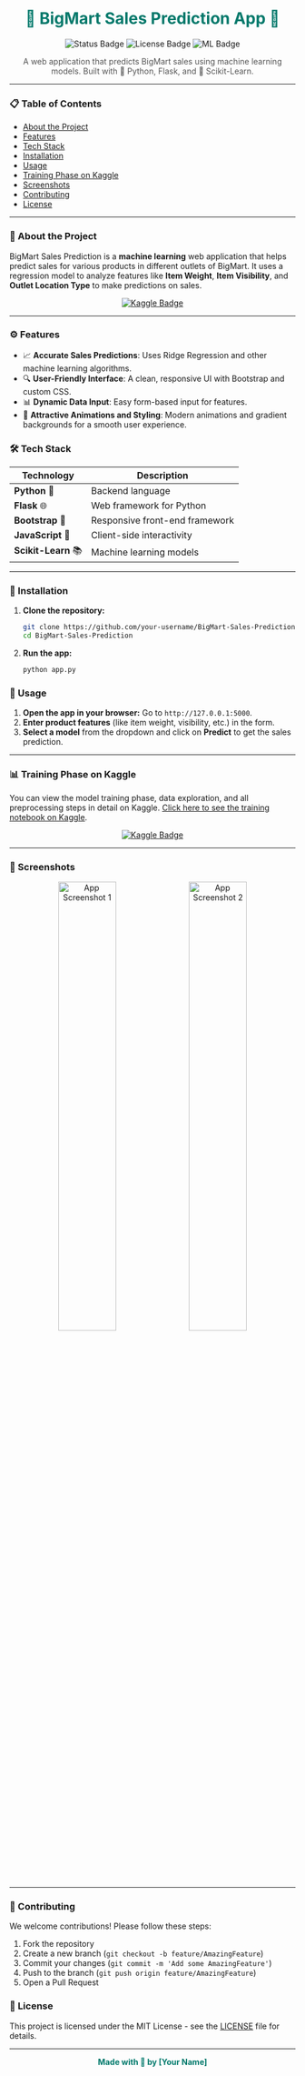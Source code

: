 <h1 align="center" style="color:#00796b;">🌟 BigMart Sales Prediction App 🌟</h1>

<p align="center">
  <img src="https://img.shields.io/badge/Status-Complete-success?style=flat-square" alt="Status Badge">
  <img src="https://img.shields.io/badge/License-MIT-blue?style=flat-square" alt="License Badge">
  <img src="https://img.shields.io/badge/Machine%20Learning-%E2%9C%85-ff69b4?style=flat-square" alt="ML Badge">
</p>

<p align="center" style="color:#555;">A web application that predicts BigMart sales using machine learning models. Built with 🐍 Python, Flask, and 🔮 Scikit-Learn.</p>

---

### 📋 Table of Contents

- [About the Project](#about-the-project)
- [Features](#features)
- [Tech Stack](#tech-stack)
- [Installation](#installation)
- [Usage](#usage)
- [Training Phase on Kaggle](#training-phase-on-kaggle)
- [Screenshots](#screenshots)
- [Contributing](#contributing)
- [License](#license)

---

### 🌟 About the Project

BigMart Sales Prediction is a **machine learning** web application that helps predict sales for various products in different outlets of BigMart. It uses a regression model to analyze features like **Item Weight**, **Item Visibility**, and **Outlet Location Type** to make predictions on sales.

<p align="center">
  <a href="https://www.kaggle.com/your-username/your-kaggle-notebook">
    <img src="https://img.shields.io/badge/View%20Training%20Phase-Kaggle-blue?style=for-the-badge&logo=kaggle" alt="Kaggle Badge">
  </a>
</p>

---

### ⚙️ Features

- 📈 **Accurate Sales Predictions**: Uses Ridge Regression and other machine learning algorithms.
- 🔍 **User-Friendly Interface**: A clean, responsive UI with Bootstrap and custom CSS.
- 📊 **Dynamic Data Input**: Easy form-based input for features.
- 🎨 **Attractive Animations and Styling**: Modern animations and gradient backgrounds for a smooth user experience.

### 🛠️ Tech Stack

| Technology    | Description                        |
|---------------|------------------------------------|
| **Python** 🐍 | Backend language                   |
| **Flask** 🌐  | Web framework for Python           |
| **Bootstrap** 💅 | Responsive front-end framework   |
| **JavaScript** 📜 | Client-side interactivity      |
| **Scikit-Learn** 📚 | Machine learning models       |

---

### 🚀 Installation

1. **Clone the repository:**
    ```bash
    git clone https://github.com/your-username/BigMart-Sales-Prediction.git
    cd BigMart-Sales-Prediction
    ```

2. **Run the app:**
    ```bash
    python app.py
    ```

### 🎉 Usage

1. **Open the app in your browser:** Go to `http://127.0.0.1:5000`.
2. **Enter product features** (like item weight, visibility, etc.) in the form.
3. **Select a model** from the dropdown and click on **Predict** to get the sales prediction.

---

### 📊 Training Phase on Kaggle

You can view the model training phase, data exploration, and all preprocessing steps in detail on Kaggle. [Click here to see the training notebook on Kaggle](https://www.kaggle.com/your-username/your-kaggle-notebook).

<p align="center">
  <a href="https://www.kaggle.com/your-username/your-kaggle-notebook">
    <img src="https://img.shields.io/badge/View%20Training%20Phase-Kaggle-blue?style=for-the-badge&logo=kaggle" alt="Kaggle Badge">
  </a>
</p>

---

### 📸 Screenshots

<p align="center">
  <img src="https://via.placeholder.com/600x300" alt="App Screenshot 1" width="45%" style="border-radius:10px;">
  <img src="https://via.placeholder.com/600x300" alt="App Screenshot 2" width="45%" style="border-radius:10px;">
</p>

---

### 🤝 Contributing

We welcome contributions! Please follow these steps:

1. Fork the repository
2. Create a new branch (`git checkout -b feature/AmazingFeature`)
3. Commit your changes (`git commit -m 'Add some AmazingFeature'`)
4. Push to the branch (`git push origin feature/AmazingFeature`)
5. Open a Pull Request

### 📄 License

This project is licensed under the MIT License - see the [LICENSE](LICENSE) file for details.

---

<p align="center" style="color:#00796b;font-weight:bold;">Made with 💙 by [Your Name]</p>
